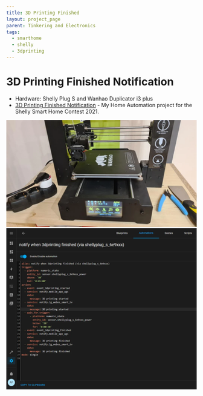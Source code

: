```yaml
---
title: 3D Printing Finished
layout: project_page
parent: Tinkering and Electronics
tags:
  - smarthome
  - shelly
  - 3dprinting
---
```


# 3D Printing Finished Notification

* Hardware: Shelly Plug S and Wanhao Duplicator i3 plus
* [3D Printing Finished Notification](https://www.reddit.com/r/shellycloud/comments/qh66p9/3d_printing_finished_notification_my_home/) - My Home Automation project for the Shelly Smart Home Contest 2021.

![shellycontest](assets/shellycontest2021_3dprinter1.webp)
![shellycontest](assets/shellycontest2021_3dprinter2.webp)
